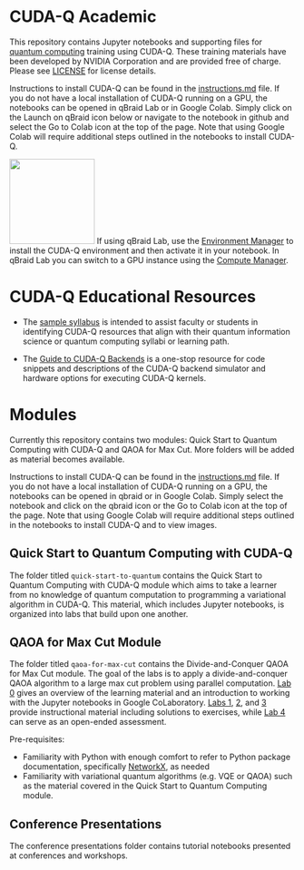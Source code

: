 # CUDA-Q Academic 


This repository contains Jupyter notebooks and supporting files for [quantum computing](https://www.nvidia.com/en-us/solutions/quantum-computing/) training using CUDA-Q.  These training materials have been developed by NVIDIA Corporation and are provided free of charge. Please see [LICENSE](LICENSE) for license details.

Instructions to install CUDA-Q can be found in the [instructions.md](instructions.md) file. If you do not have a local installation of CUDA-Q running on a GPU, the notebooks can be opened in qBraid Lab or in Google Colab. Simply  click on the Launch on qBraid icon below or navigate to the notebook in github and select the Go to Colab icon at the top of the page.  Note that using Google Colab will require additional steps outlined in the notebooks to install CUDA-Q. 

[<img src="https://qbraid-static.s3.amazonaws.com/logos/Launch_on_qBraid_white.png" width="150">](https://account.qbraid.com?gitHubUrl=https://github.com/NVIDIA/cuda-q-academic.git)
If using qBraid Lab, use the [Environment Manager](https://docs.qbraid.com/lab/user-guide/environments) to install the CUDA-Q environment and then activate it in your notebook. In qBraid Lab you can switch to a GPU instance using the [Compute Manager](https://docs.qbraid.com/lab/user-guide/compute-manager).

# CUDA-Q Educational Resources 
* The [sample syllabus](Sample-Syllabus.md) is intended to assist faculty or students in identifying CUDA-Q resources that align with their quantum information science or quantum computing syllabi or learning path.

* The [Guide to CUDA-Q Backends](Guide-to-cuda-q-backends.ipynb) is a one-stop resource for code snippets and descriptions of the CUDA-Q backend simulator and hardware options for executing CUDA-Q kernels.

# Modules
Currently this repository contains two modules: Quick Start to Quantum Computing with CUDA-Q and QAOA for Max Cut. More folders will be added as material becomes available.

Instructions to install CUDA-Q can be found in the [instructions.md](instructions.md) file. If you do not have a local installation of CUDA-Q running on a GPU, the notebooks can be opened in qbraid or in Google Colab. Simply select the notebook and click on the qbraid icon or the Go to Colab icon at the top of the page. Note that using Google Colab will require additional steps outlined in the notebooks to install CUDA-Q and to view images. 

## Quick Start to Quantum Computing with CUDA-Q
The folder titled `quick-start-to-quantum` contains the Quick Start to Quantum Computing with CUDA-Q module which aims to take a learner from no knowledge of quantum computation to programming a variational algorithm in CUDA-Q. This material, which includes Jupyter notebooks, is organized into labs that build upon one another. 

## QAOA for Max Cut Module
The folder titled `qaoa-for-max-cut` contains the Divide-and-Conquer QAOA for Max Cut module.
The goal of the labs is to apply a divide-and-conquer QAOA algorithm to a large max cut problem using parallel computation. [Lab 0](qaoa-for-max-cut/00_StartHere.ipynb) gives an overview of the learning material and an introduction to working with the Jupyter notebooks in Google CoLaboratory. [Labs 1](qaoa-for-max-cut/01_Max-Cut-with-QAOA.ipynb), [2](qaoa-for-max-cut/02_One_level_divide_and_conquer_QAOA.ipynb), and [3](qaoa-for-max-cut/03_Recursive-divide-and-conquer.ipynb) provide instructional material including solutions to exercises, while [Lab 4](qaoa-for-max-cut/04_Assessment.ipynb) can serve as an open-ended assessment.

Pre-requisites:
* Familiarity with Python with enough comfort to refer to Python package documentation, specifically [NetworkX](https://networkx.org/documentation/stable/tutorial.html), as needed
* Familiarity with variational quantum algorithms (e.g. VQE or QAOA) such as the material covered in the Quick Start to Quantum Computing module.

## Conference Presentations
The conference presentations folder contains tutorial notebooks presented at conferences and workshops.

